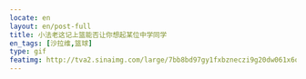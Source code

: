 ```yaml
---
locate: en
layout: en/post-full
title: 小法老这记上篮能否让你想起某位中学同学
en_tags: [沙拉维,篮球]
type: gif
featimg: http://tva2.sinaimg.com/large/7bb8bd97gy1fxbzneczi9g20dw061x6q.gif
---
```

